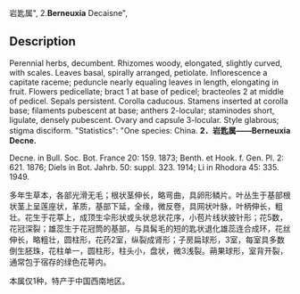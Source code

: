 岩匙属",
2.**Berneuxia** Decaisne",

## Description
Perennial herbs, decumbent. Rhizomes woody, elongated, slightly curved, with scales. Leaves basal, spirally arranged, petiolate. Inflorescence a capitate raceme; peduncle nearly equaling leaves in length, elongating in fruit. Flowers pedicellate; bract 1 at base of pedicel; bracteoles 2 at middle of pedicel. Sepals persistent. Corolla caducous. Stamens inserted at corolla base; filaments pubescent at base; anthers 2-locular; staminodes short, ligulate, densely pubescent. Ovary and capsule 3-locular. Style glabrous; stigma disciform.
  "Statistics": "One species: China.
**2．岩匙属——Berneuxia Decne.**

Decne. in Bull. Soc. Bot. France 20: 159. 1873; Benth. et Hook. f. Gen. Pl. 2: 621. 1876; Diels in Bot. Jahrb. 50: suppl. 323. 1914; Li in Rhodora 45: 335. 1949.

多年生草本，各部光滑无毛；根状茎伸长，略弯曲，具卵形鳞片。叶丛生于基部根状茎上呈莲座状，革质，基部下延，全缘，微反卷，具网状叶脉，叶柄伸长，粗壮。花生于花葶上，成顶生伞形状或头状总状花序，小苞片线状披针形；花5数，花冠深裂；雄蕊生于花冠筒的基部，与具髯毛的短的匙状退化雄蕊连合成环，花丝伸长，略粗壮，圆柱形，花药2室，纵裂成肾形；子房扁球形，3室，每室具多数倒生胚珠，花柱单一，圆柱形，柱头小，盘状，微3浅裂。蒴果球形，室背开裂，通常包于宿存的绿色花萼内。

本属仅1种，特产于中国西南地区。
